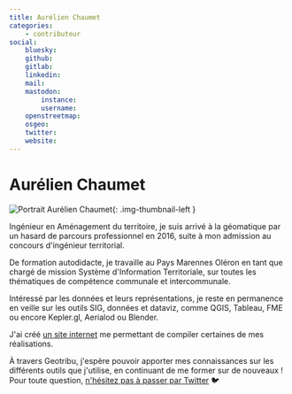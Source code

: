 ```yaml
---
title: Aurélien Chaumet
categories:
    - contributeur
social:
    bluesky:
    github:
    gitlab:
    linkedin:
    mail:
    mastodon:
        instance:
        username:
    openstreetmap:
    osgeo:
    twitter:
    website:
---
```


# Aurélien Chaumet

<!-- --8<-- [start:author-sign-block] -->

![Portrait Aurélien Chaumet](https://cdn.geotribu.fr/img/internal/contributeurs/achaumet.webp "Portrait Aurélien Chaumet"){: .img-thumbnail-left }

Ingénieur en Aménagement du territoire, je suis arrivé à la géomatique par un hasard de parcours professionnel en 2016, suite à mon admission au concours d'ingénieur territorial.

De formation autodidacte, je travaille au Pays Marennes Oléron en tant que chargé de mission Système d'Information Territoriale, sur toutes les thématiques de compétence communale et intercommunale.

Intéressé par les données et leurs représentations, je reste en permanence en veille sur les outils SIG, données et dataviz, comme QGIS, Tableau, FME ou encore Kepler.gl, Aerialod ou Blender.

J'ai créé [un site internet](https://aurelienchaumet.github.io) me permettant de compiler certaines de mes réalisations.

À travers Geotribu, j'espère pouvoir apporter mes connaissances sur les différents outils que j'utilise, en continuant de me former sur de nouveaux ! Pour toute question, [n'hésitez pas à passer par Twitter](https://twitter.com/AurelienChaumet) :bird:

<!-- --8<-- [end:author-sign-block] -->
